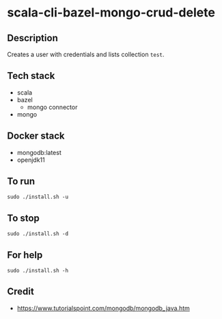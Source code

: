 # scala-cli-bazel-mongo-crud-delete

## Description
Creates a user with credentials
and lists collection `test`.

## Tech stack
- scala
- bazel
  - mongo connector
- mongo

## Docker stack
- mongodb:latest
- openjdk11

## To run
`sudo ./install.sh -u`

## To stop
`sudo ./install.sh -d`

## For help
`sudo ./install.sh -h`

## Credit
- https://www.tutorialspoint.com/mongodb/mongodb_java.htm

